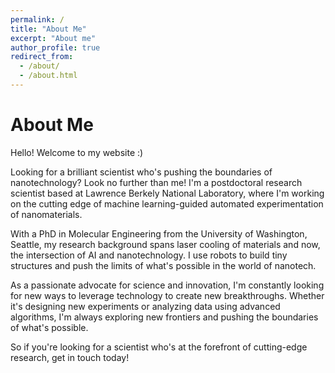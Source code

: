 ```yaml
---
permalink: /
title: "About Me"
excerpt: "About me"
author_profile: true
redirect_from: 
  - /about/
  - /about.html
---
```


About Me
======
Hello! Welcome to my website :)

Looking for a brilliant scientist who's pushing the boundaries of nanotechnology? Look no further than me! I'm a postdoctoral research scientist based at Lawrence Berkely National Laboratory, where I'm working on the cutting edge of machine learning-guided automated experimentation of nanomaterials.

With a PhD in Molecular Engineering from the University of Washington, Seattle, my research background spans laser cooling of materials and now, the intersection of AI and nanotechnology. I use robots to build tiny structures and push the limits of what's possible in the world of nanotech.

As a passionate advocate for science and innovation, I'm constantly looking for new ways to leverage technology to create new breakthroughs. Whether it's designing new experiments or analyzing data using advanced algorithms, I'm always exploring new frontiers and pushing the boundaries of what's possible.

So if you're looking for a scientist who's at the forefront of cutting-edge research, get in touch today!


